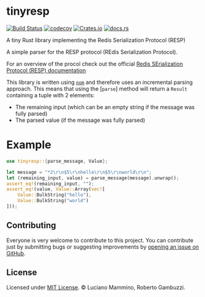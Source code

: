 # tinyresp

[![Build Status](https://github.com/lmammino/tinyresp/actions/workflows/rust.yml/badge.svg)](https://github.com/lmammino/tinyresp/actions/workflows/rust.yml)
[![codecov](https://codecov.io/gh/lmammino/tinyresp/graph/badge.svg?token=2a5OOr6Um4)](https://codecov.io/gh/lmammino/tinyresp)
[![Crates.io](https://img.shields.io/crates/v/tinyresp.svg)](https://crates.io/crates/tinyresp)
[![docs.rs](https://docs.rs/tinyresp/badge.svg)](https://docs.rs/tinyresp)

A tiny Rust library implementing the Redis Serialization Protocol (RESP)

<!-- cargo-sync-readme start -->

A simple parser for the RESP protocol (REdis Serialization Protocol).

For an overview of the procol check out the official
[Redis SErialization Protocol (RESP) documentation](https://redis.io/topics/protocol)

This library is written using [`nom`](https://crates.io/crates/nom) and therefore uses an incremental parsing approach.
This means that using the [`parse`] method will return a `Result` containing a tuple with 2 elements:
- The remaining input (which can be an empty string if the message was fully parsed)
- The parsed value (if the message was fully parsed)

# Example

```rust
use tinyresp::{parse_message, Value};

let message = "*2\r\n$5\r\nhello\r\n$5\r\nworld\r\n";
let (remaining_input, value) = parse_message(message).unwrap();
assert_eq!(remaining_input, "");
assert_eq!(value, Value::Array(vec![
    Value::BulkString("hello"),
    Value::BulkString("world")
]));
```

<!-- cargo-sync-readme end -->

## Contributing

Everyone is very welcome to contribute to this project.
You can contribute just by submitting bugs or suggesting improvements by
[opening an issue on GitHub](https://github.com/lmammino/tinyresp/issues).


## License

Licensed under [MIT License](LICENSE). © Luciano Mammino, Roberto Gambuzzi.